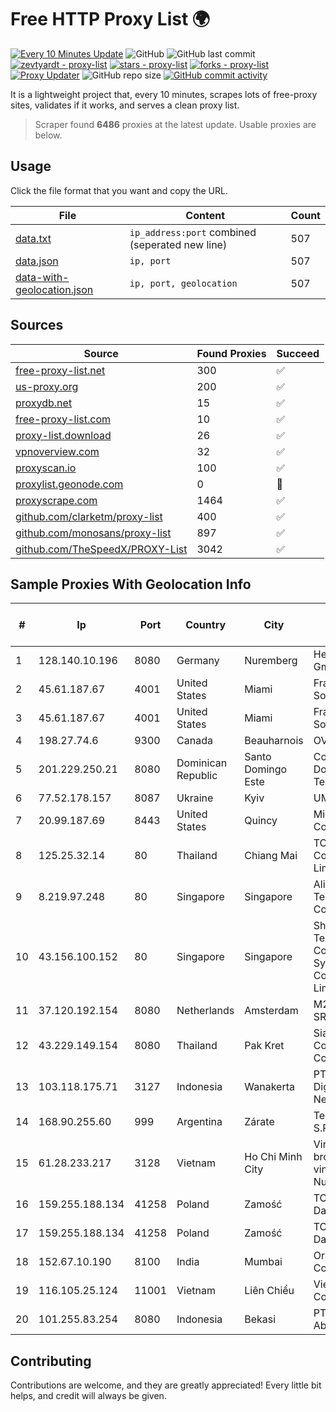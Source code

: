 
# Free HTTP Proxy List 🌍

[![Every 10 Minutes Update](https://github.com/mertguvencli/http-proxy-list/actions/workflows/main.yml/badge.svg?branch=main)](https://github.com/mertguvencli/http-proxy-list/actions/workflows/main.yml)
![GitHub](https://img.shields.io/github/license/mertguvencli/http-proxy-list)
![GitHub last commit](https://img.shields.io/github/last-commit/mertguvencli/http-proxy-list)
[![zevtyardt - proxy-list](https://img.shields.io/static/v1?label=zevtyardt&message=proxy-list&color=blue&logo=github)](https://github.com/zevtyardt/proxy-list "Go to GitHub repo")
[![stars - proxy-list](https://img.shields.io/github/stars/zevtyardt/proxy-list?style=social)](https://github.com/zevtyardt/proxy-list)
[![forks - proxy-list](https://img.shields.io/github/forks/zevtyardt/proxy-list?style=social)](https://github.com/zevtyardt/proxy-list)
[![Proxy Updater](https://github.com/zevtyardt/proxy-list/workflows/Proxy%20Updater/badge.svg)](https://github.com/zevtyardt/proxy-list/actions?query=workflow:"Proxy+Updater")
![GitHub repo size](https://img.shields.io/github/repo-size/zevtyardt/proxy-list)
[![GitHub commit activity](https://img.shields.io/github/commit-activity/m/zevtyardt/proxy-list?logo=commits)](https://github.com/zevtyardt/proxy-list/commits/main)

It is a lightweight project that, every 10 minutes, scrapes lots of free-proxy sites, validates if it works, and serves a clean proxy list.

> Scraper found **6486** proxies at the latest update. Usable proxies are below.

## Usage

Click the file format that you want and copy the URL.

|File|Content|Count|
|----|-------|-----|
|[data.txt](https://raw.githubusercontent.com/mertguvencli/http-proxy-list/main/proxy-list/data.txt)|`ip_address:port` combined (seperated new line)|507|
|[data.json](https://raw.githubusercontent.com/mertguvencli/http-proxy-list/main/proxy-list/data.json)|`ip, port`|507|
|[data-with-geolocation.json](https://raw.githubusercontent.com/mertguvencli/http-proxy-list/main/proxy-list/data-with-geolocation.json)|`ip, port, geolocation`|507|

## Sources

|Source|Found Proxies|Succeed|
|------|-------------|-------|
|[free-proxy-list.net](https://free-proxy-list.net)|300|✅|
|[us-proxy.org](https://www.us-proxy.org)|200|✅|
|[proxydb.net](http://proxydb.net)|15|✅|
|[free-proxy-list.com](https://free-proxy-list.com/?page=&port=&type%5B%5D=http&type%5B%5D=https&up_time=0&search=Search)|10|✅|
|[proxy-list.download](https://www.proxy-list.download/HTTP)|26|✅|
|[vpnoverview.com](https://vpnoverview.com/privacy/anonymous-browsing/free-proxy-servers)|32|✅|
|[proxyscan.io](https://www.proxyscan.io)|100|✅|
|[proxylist.geonode.com](https://proxylist.geonode.com/api/proxy-list?limit=300&page=1&sort_by=lastChecked&sort_type=desc&protocols=http,https)|0|🚫|
|[proxyscrape.com](https://api.proxyscrape.com/v2/?request=displayproxies&protocol=http&timeout=10000&country=all&ssl=all&anonymity=all)|1464|✅|
|[github.com/clarketm/proxy-list](https://raw.githubusercontent.com/clarketm/proxy-list/master/proxy-list-raw.txt)|400|✅|
|[github.com/monosans/proxy-list](https://raw.githubusercontent.com/monosans/proxy-list/main/proxies/http.txt)|897|✅|
|[github.com/TheSpeedX/PROXY-List](https://raw.githubusercontent.com/TheSpeedX/PROXY-List/master/http.txt)|3042|✅|


## Sample Proxies With Geolocation Info

|#|Ip|Port|Country|City|Internet Service Provider|
|-|--|----|-------|----|-------------------------|
|1|128.140.10.196|8080|Germany|Nuremberg|Hetzner Online GmbH|
|2|45.61.187.67|4001|United States|Miami|FranTech Solutions|
|3|45.61.187.67|4001|United States|Miami|FranTech Solutions|
|4|198.27.74.6|9300|Canada|Beauharnois|OVH SAS|
|5|201.229.250.21|8080|Dominican Republic|Santo Domingo Este|Compañía Dominicana de Teléfonos S. A.|
|6|77.52.178.157|8087|Ukraine|Kyiv|UMC|
|7|20.99.187.69|8443|United States|Quincy|Microsoft Corporation|
|8|125.25.32.14|80|Thailand|Chiang Mai|TOT Public Company Limited|
|9|8.219.97.248|80|Singapore|Singapore|Alibaba (US) Technology Co., Ltd.|
|10|43.156.100.152|80|Singapore|Singapore|Shenzhen Tencent Computer Systems Company Limited|
|11|37.120.192.154|8080|Netherlands|Amsterdam|M247 Europe SRL|
|12|43.229.149.154|8080|Thailand|Pak Kret|Siamdata Communication Co.|
|13|103.118.175.71|3127|Indonesia|Wanakerta|PT Pedjoeang Digital Networks|
|14|168.90.255.60|999|Argentina|Zárate|Tecnocomp S.R.L.|
|15|61.28.233.217|3128|Vietnam|Ho Chi Minh City|Vinadata broadcast via vinagame AS Number|
|16|159.255.188.134|41258|Poland|Zamość|TOM-NET s.c. Dariusz Koper|
|17|159.255.188.134|41258|Poland|Zamość|TOM-NET s.c. Dariusz Koper|
|18|152.67.10.190|8100|India|Mumbai|Oracle Corporation|
|19|116.105.25.124|11001|Vietnam|Liên Chiểu|Viettel Corporation|
|20|101.255.83.254|8080|Indonesia|Bekasi|PT Remala Abadi|



## Contributing

Contributions are welcome, and they are greatly appreciated! Every
little bit helps, and credit will always be given.

